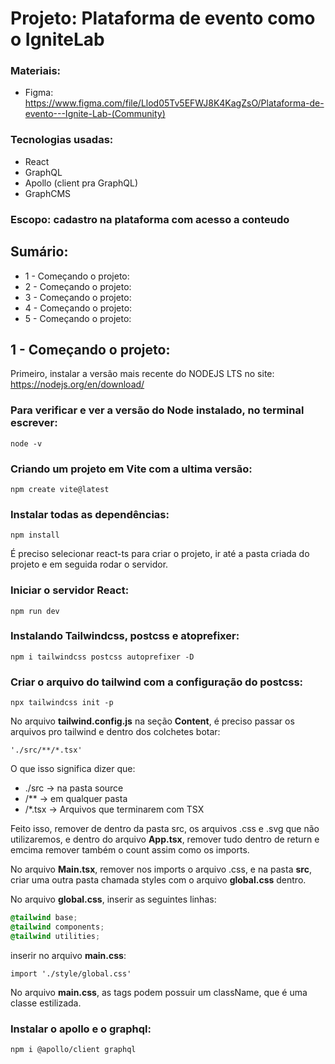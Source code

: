 # Projeto: Plataforma de evento como o IgniteLab

### Materiais:
- Figma: https://www.figma.com/file/Llod05Tv5EFWJ8K4KagZsO/Plataforma-de-evento---Ignite-Lab-(Community)
### Tecnologias usadas:
- React
- GraphQL
- Apollo (client pra GraphQL)
- GraphCMS

### Escopo: cadastro na plataforma com acesso a conteudo

## Sumário:
- 1 - Começando o projeto:
- 2 - Começando o projeto:
- 3 - Começando o projeto:
- 4 - Começando o projeto:
- 5 - Começando o projeto:

## 1 - Começando o projeto:
Primeiro, instalar a versão mais recente do NODEJS LTS no site: https://nodejs.org/en/download/

### Para verificar e ver a versão do Node instalado, no terminal escrever:
```
node -v
```

### Criando um projeto em Vite com a ultima versão:
```
npm create vite@latest
```
### Instalar todas as dependências:
```
npm install
```
É preciso selecionar react-ts para criar o projeto, ir até a pasta criada do projeto e em seguida rodar o servidor.
### Iniciar o servidor React:
```
npm run dev
```
### Instalando Tailwindcss, postcss e atoprefixer:
```
npm i tailwindcss postcss autoprefixer -D
```
### Criar o arquivo do tailwind com a configuração do postcss:
```
npx tailwindcss init -p
```

No arquivo **tailwind.config.js** na seção **Content**, é preciso passar os arquivos pro tailwind e dentro dos colchetes botar:
```tsx
'./src/**/*.tsx'
```
O que isso significa dizer que:
- ./src  -> na pasta source
- /**  ->  em qualquer pasta
- /*.tsx  ->  Arquivos que terminarem com TSX


Feito isso, remover de dentro da pasta src, os arquivos .css e .svg que não utilizaremos, e dentro do arquivo **App.tsx**, remover tudo dentro de return e emcima remover também o count assim como os imports.

No arquivo **Main.tsx**, remover nos imports o arquivo .css, e na pasta **src**, criar uma outra pasta chamada styles com o arquivo **global.css** dentro.

No arquivo **global.css**, inserir as seguintes linhas:
```css
@tailwind base;
@tailwind components;
@tailwind utilities;
```
inserir no arquivo **main.css**:
```tsx
import './style/global.css'
```

No arquivo **main.css**, as tags podem possuir um className, que é uma classe estilizada.

### Instalar o apollo e o graphql:
```
npm i @apollo/client graphql
```


